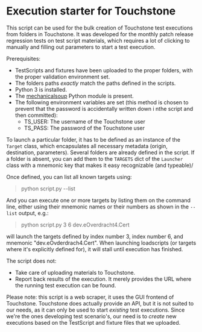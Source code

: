 # Execution starter for Touchstone

This script can be used for the bulk creation of Touchstone test executions from folders in Touchstone. It was developed for the monthly patch release regression tests on test script materials, which requires a lot of clicking to manually and filling out parameters to start a test execution.

Prerequisites:
* TestScripts and fixtures have been uploaded to the proper folders, with the proper validation environment set.
* The folders paths _exactly_ match the paths defined in the scripts.
* Python 3 is installed.
* The [mechanicalsoup](https://pypi.org/project/MechanicalSoup/) Python module is present.
* The following environment variables are set (this method is chosen to prevent that the password is accidentally written down i nthe script and then committed):
    * TS_USER: The username of the Touchstone user
    * TS_PASS: The password of the Touchstone user

To launch a particular folder, it has to be defined as an instance of the `Target` class, which encapsulates all necessary metadata (origin, destination, parameters). Several folders are already defined in the script. If a folder is absent, you can add them to the `TARGETS` dict of the `Launcher` class with a mnemonic key that makes it easy recognizable (and typeable)/

Once defined, you can list all known targets using:
> python script.py --list

And you can execute one or more targets by listing them on the command line, either using their mnemonic names or their numbers as shown in the `--list` output, e.g.:
> python script.py 3 6 dev.eOverdracht4.Cert
> 
will launch the targets defined by index number 3, index number 6, and mnemonic "dev.eOvderdrach4.Cert". When launching loadscripts (or targets where it's explicitly defined for), it will stall until execution has finished.

The script does not:
* Take care of uploading materials to Touchstone.
* Report back results of the execution. It merely provides the URL where the running test execution can be found.

Please note: this script is a web scraper, it uses the GUI frontend of Touchstone. Touchstone does actually provide an API, but it is not suited to our needs, as it can only be used to start _existing_ test executions. Since we're the ones developing test scenario's, our need is to _create_ new executions based on the TestScript and fixture files that we uploaded.
